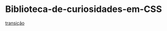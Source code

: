 # Biblioteca-de-curiosidades-em-CSS

<a href="https://htmlpreview.github.io/?https://github.com/opvs55/Biblioteca-de-curiosidades-em-CSS/blob/main/Transi%C3%A7%C3%B5es/transi%C3%A7%C3%A3o/index.html">transição</a>
